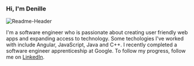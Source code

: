 ### Hi, I'm Denille 
![Readme-Header](https://i.pinimg.com/originals/e5/56/78/e55678d003ace216b432ad040e1924db.png)

I'm a software engineer who is passionate about creating user friendly web apps and expanding access to technology. Some techologies I've worked with include Angular, JavaScript, Java and C++. I recently completed a software engineer apprenticeship at Google. To follow my progress, follow me on [LinkedIn](https://www.linkedin.com/in/denille-carrington-a59bb2126/).
<!--
**CDenille/CDenille** is a ✨ _special_ ✨ repository because its `README.md` (this file) appears on your GitHub profile.

Here are some ideas to get you started:

- 🔭 I’m currently working on ...
- 🌱 I’m currently learning ...
- 👯 I’m looking to collaborate on ...
- 🤔 I’m looking for help with ...
- 💬 Ask me about ...
- 📫 How to reach me: ...
- 😄 Pronouns: ...
- ⚡ Fun fact: ...
-->
